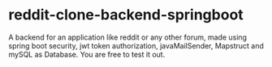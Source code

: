 # reddit-clone-backend-springboot
A backend for an application like reddit or any other forum, made using spring boot security, jwt token authorization, javaMailSender, Mapstruct and mySQL as Database. You are free
to test it out.
